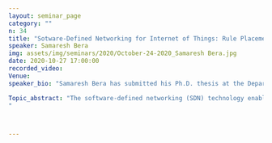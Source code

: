 ```yaml
---
layout: seminar_page
category: ""
n: 34
title: "Sotware-Defined Networking for Internet of Things: Rule Placement and Routing"
speaker: Samaresh Bera
img: assets/img/seminars/2020/October-24-2020_Samaresh Bera.jpg
date: 2020-10-27 17:00:00 
recorded_video: 
Venue: 
speaker_bio: "Samaresh Bera has submitted his Ph.D. thesis at the Department of Computer Science and Engineering, IIT Kharagpur, India. Currently, he is working as a Visiting Researcher at BTIRC, IISc Bangalore. Prior to joining BTIRC, he worked as a Research Engineer at INRIA Sophia Antipolis, France in a joint collaboration with Nokia Bell Labs, France. He received the M.S. degree from the School of Information Technology, IIT Kharagpur, India in 2015. He has co-authored more than 25 research papers and his publications have received more than 1000 citations in Google Scholar. He was awarded the IEEE Richard E Merwin student scholarship by the IEEE Computer Society in 2017 for his outstanding contributions to the IEEE. Further, he was also selected as ‘Young Researcher’ for attending Heidelberg Laureate Forum, Germany in 2017. His research interests include software-defined networks, 5G networks, and IoT."

Topic_abstract: "The software-defined networking (SDN) technology enables real-time programmability of network devices by decoupling control- and data-planes. Thus, the complexity involved in managing networks is reduced significantly compared to that of the traditional networks. Although different SDN-based approaches exist in the literature, they either focus on the traditional networking issues or are at their infancy to be integrated into fully programmable networks to provide differentiated service provisioning for IoT applications. In this talk, adaptive rule-placement and routing strategies to satisfy heterogeneous quality-of-service (QoS) requirements of traffic from sensors and network devices in SDN-enabled end-to-end IoT networks will be discussed. Further, the scalability issues with a single SDN controller in the presence of a large number of flows in the network will be discussed, and a dynamic controller assignment scheme will be presented to mitigate the scalability issues.
"



---
```


